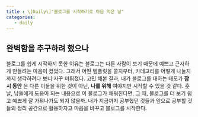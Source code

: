 ```yaml
---
title : \[Daily\]"블로그를 시작하기로 마음 먹은 날"
categories:
   - daily
---
```


## 완벽함을 추구하려 했으나

블로그를 쉽게 시작하지 못한 이유는 블로그는 다른 사람이 보기 때문에 예쁘고 근사하게 만들려는 마음이 컸었다. 그래서 어떤 템플릿을 쓸지부터, 카테고리를 어떻게 나눌지까지 생각하려다 보니 자꾸 미뤄졌다. 고민 해본 결과, 내가 블로그를 대하는 태도가 **잠시 동안** 은 다른 이들을 위한 것이 아닌, **나를 위해** 여야지만 시작할 수 있을 것 같다. 훗날, 남들에게 도움이 되는 내용으로 이 블로그가 채워진다면, 그 때, 블로그를 더 보기 쉽고 예쁘게 잘 가꿔나가도 되지 않을까. 내가 지금까지 공부했던 것들과 앞으로 공부할 것들의 정리 공간으로 활용하자고 마음을 바꾸고 블로그를 시작한다.